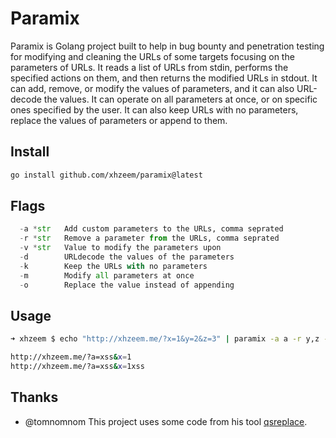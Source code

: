 # Paramix
Paramix is Golang project built to help in bug bounty and penetration testing for modifying and cleaning the URLs of some targets focusing on the parameters of URLs. It reads a list of URLs from stdin, performs the specified actions on them, and then returns the modified URLs in stdout. It can add, remove, or modify the values of parameters, and it can also URL-decode the values. It can operate on all parameters at once, or on specific ones specified by the user. It can also keep URLs with no parameters, replace the values of parameters or append to them.


## Install
```bash
go install github.com/xhzeem/paramix@latest
```

## Flags

```python
  -a *str   Add custom parameters to the URLs, comma seprated
  -r *str   Remove a parameter from the URLs, comma seprated
  -v *str   Value to modify the parameters upon
  -d	    URLdecode the values of the parameters
  -k	    Keep the URLs with no parameters
  -m	    Modify all parameters at once
  -o	    Replace the value instead of appending
```

## Usage
```bash
➜ xhzeem $ echo "http://xhzeem.me/?x=1&y=2&z=3" | paramix -a a -r y,z -v xss  

http://xhzeem.me/?a=xss&x=1
http://xhzeem.me/?a=xss&x=1xss
```

## Thanks
-  @tomnomnom This project uses some code from his tool [qsreplace](https://github.com/tomnomnom/qsreplace/).
